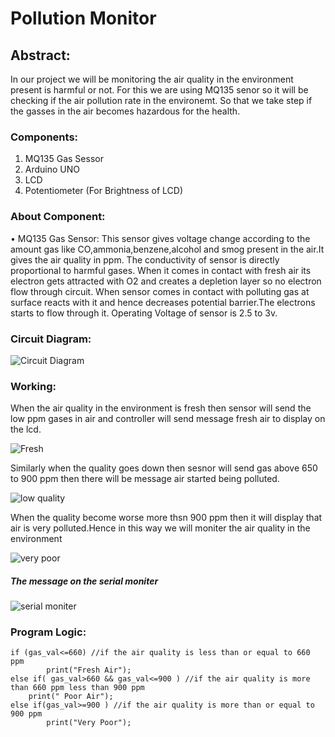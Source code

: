 # Pollution Monitor
  ## Abstract:
In our project we will be monitoring the air quality in the environment present is harmful or not. For this we are using MQ135 senor so it will be checking if the air pollution rate in the environemt. So that we take step if the gasses in the air becomes hazardous for the health. 
### Components:
1.	MQ135 Gas Sessor
2.	Arduino UNO
3.	LCD
4.	Potentiometer (For Brightness of  LCD) 

### About Component:
   • MQ135 Gas Sensor: This sensor gives voltage change according to the amount gas like CO,ammonia,benzene,alcohol and smog present in the air.It gives the air quality in ppm. The conductivity of sensor is directly proportional to harmful gases. 
		When it comes in contact with fresh air  its electron gets attracted with O2 and creates a depletion layer so no electron flow through circuit.
		When sensor comes in contact with polluting gas at surface reacts with it and hence decreases potential barrier.The electrons starts to flow through it.
		Operating Voltage of sensor is 2.5 to 3v.
  
### Circuit Diagram:
![Circuit Diagram](https://user-images.githubusercontent.com/73650233/104715460-9c849e00-574c-11eb-91e3-7a0eb1c4d33e.png)



### Working: 
When the air quality in the environment is fresh then sensor will send the low ppm gases in air and controller will send message fresh air to display on the lcd.

![Fresh](https://user-images.githubusercontent.com/73650233/104715625-cb9b0f80-574c-11eb-8917-93f9ad59cea5.PNG)

Similarly when the quality goes down then sesnor will send gas above 650 to 900 ppm then there will be message air started being polluted.

![low quality](https://user-images.githubusercontent.com/73650233/104715687-deaddf80-574c-11eb-8e6c-a4868d129d3d.PNG)

When the quality become worse more thsn 900 ppm then it will display that air is very polluted.Hence in this way we will moniter the air quality in the environment 

![very poor](https://user-images.githubusercontent.com/73650233/104715741-ee2d2880-574c-11eb-8d0a-6745ca0085b6.PNG)
##### The message on the serial moniter

![serial moniter](https://user-images.githubusercontent.com/73650233/104715541-b4f4b880-574c-11eb-8a61-c24888f0ccee.PNG)

### Program Logic:
  
	if (gas_val<=660) //if the air quality is less than or equal to 660 ppm
        	print("Fresh Air");
	else if( gas_val>660 && gas_val<=900 ) //if the air quality is more than 660 ppm less than 900 ppm
      	print(" Poor Air");
	else if(gas_val>=900 ) //if the air quality is more than or equal to 900 ppm 
        	print("Very Poor");




